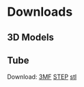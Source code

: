 # Downloads

## 3D Models

## Tube
<model-viewer src="tube/tube_glb_files/tube.glb"
              alt="A 3D model of a tube"
              auto-rotate
              camera-controls></model-viewer>

Download: [3MF](3D_Models/tube/Tube.3mf) [STEP](3D_Models/tube/tube_step_files.zip) [stl](3D_Models/tube/tube_stl_files.zip)
